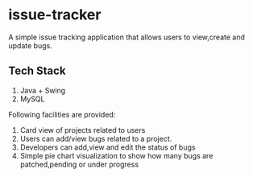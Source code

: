 # issue-tracker
A simple issue tracking application that allows users to view,create and update bugs.

## Tech Stack
  1. Java + Swing 
  2. MySQL
  
Following facilities are provided:
  1. Card view of projects related to users
  2. Users can add/view bugs related to a project.
  3. Developers can add,view and edit the status of bugs
  4. Simple pie chart visualization to show how many bugs are patched,pending or under progress
